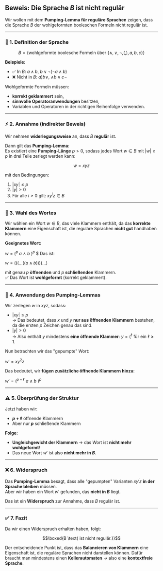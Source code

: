 ## Beweis: Die Sprache $B$ ist nicht regulär

Wir wollen mit dem **Pumping-Lemma für reguläre Sprachen** zeigen, dass die Sprache $B$ der wohlgeformten booleschen Formeln nicht regulär ist.

---

### 🚀 1. Definition der Sprache

$$B = \{ \text{wohlgeformte boolesche Formeln über } \{ \wedge, \vee, \neg, (, ), a, b, c \} \}$$

**Beispiele:**

- ✅ In $B$: $a \wedge b$, $b \vee \neg(\neg a \wedge b)$
- ❌ Nicht in $B$: $a)b\vee$, $\wedge b \vee c \neg$

Wohlgeformte Formeln müssen:

- **korrekt geklammert** sein,
- **sinnvolle Operatoranwendungen** besitzen,
- Variablen und Operatoren in der richtigen Reihenfolge verwenden.

---

### ⚡ 2. Annahme (indirekter Beweis)

Wir nehmen **widerlegungsweise** an, dass $B$ **regulär** ist.

Dann gilt das **Pumping-Lemma**:  
Es existiert eine **Pumping-Länge** $p > 0$, sodass jedes Wort $w \in B$ mit $|w| \geq p$ in drei Teile zerlegt werden kann:

$$w=xyz$$

mit den Bedingungen:

1. $|xy| \leq p$
2. $|y| > 0$
3. Für alle $i \geq 0$ gilt: $xy^i z \in B$

---

### 🧩 3. Wahl des Wortes

Wir wählen ein Wort $w \in B$, das viele Klammern enthält, da das **korrekte Klammern** eine Eigenschaft ist, die reguläre Sprachen **nicht gut** handhaben können.

**Geeignetes Wort:**

$w = (^{p} \ a \ \wedge \ b \ )^{p}$
$
Das ist:

$w = (((\dots((a \wedge b))))\dots)$

mit genau $p$ **öffnenden** und $p$ **schließenden** Klammern.  
✅ Das Wort ist **wohlgeformt** (korrekt geklammert).

---

### 🔁 4. Anwendung des Pumping-Lemmas

Wir zerlegen $w$ in $xyz$, sodass:

- $|xy| \leq p$  
    → Das bedeutet, dass $x$ und $y$ **nur aus öffnenden Klammern** bestehen, da die ersten $p$ Zeichen genau das sind.
- $|y| > 0$  
    → Also enthält $y$ mindestens **eine öffnende Klammer**: $y = (^\ell$ für ein $\ell \geq 1$.

Nun betrachten wir das "gepumpte" Wort:

$w' = xy^2 z$

Das bedeutet, wir **fügen zusätzliche öffnende Klammern hinzu**:

$w' = (^{p + \ell} \ a \ \wedge \ b \ )^{p}$

---

### ⚠️ 5. Überprüfung der Struktur

Jetzt haben wir:

- **$p + \ell$** öffnende Klammern
- Aber nur **$p$** schließende Klammern

**Folge:**

- **Ungleichgewicht der Klammern** → das Wort ist **nicht mehr wohlgeformt**!
- Das neue Wort $w'$ ist also **nicht mehr in $B$**.

---

### ❌ 6. Widerspruch

Das **Pumping-Lemma** besagt, dass alle "gepumpten" Varianten $xy^i z$ **in der Sprache bleiben** müssen.  
Aber wir haben ein Wort $w'$ gefunden, das **nicht in $B$** liegt.

Das ist ein **Widerspruch** zur Annahme, dass $B$ regulär ist.

---

### ✅ 7. Fazit

Da wir einen Widerspruch erhalten haben, folgt:

$$\boxed{B \text{ ist nicht regulär.}}$$

Der entscheidende Punkt ist, dass das **Balancieren von Klammern** eine Eigenschaft ist, die reguläre Sprachen nicht darstellen können. Dafür braucht man mindestens einen **Kellerautomaten** → also eine **kontextfreie Sprache**.